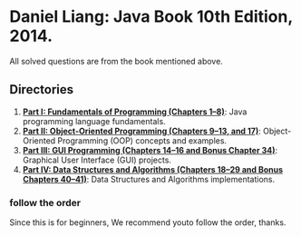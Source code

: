 # Daniel Liang: Java Book 10th Edition, 2014.

All solved questions are from the book mentioned above.

## Directories

1. **[Part I: Fundamentals of Programming (Chapters 1–8)](./FundamentalOfProgramming)**: Java programming language fundamentals.
2. **[Part II: Object-Oriented Programming (Chapters 9–13, and 17)](./ObjectOrientedProgramming/)**: Object-Oriented Programming (OOP) concepts and examples.
3. **[Part III: GUI Programming (Chapters 14–16 and Bonus Chapter 34)](./GUIProgramming/)**: Graphical User Interface (GUI) projects.
4. **[Part IV: Data Structures and Algorithms (Chapters 18–29 and Bonus Chapters 40–41)](./DataStructureAlgorith/)**: Data Structures and Algorithms implementations.

### follow the order
Since this is for beginners, We recommend youto follow the order, thanks.